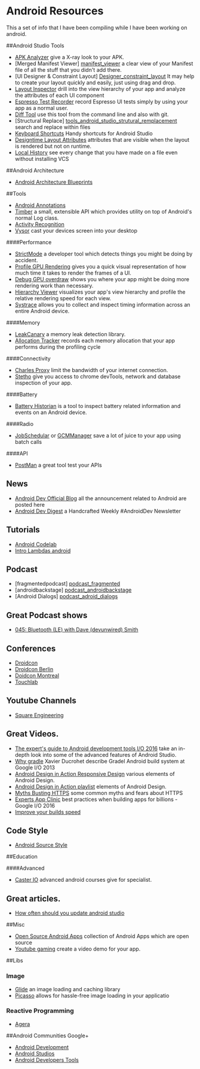 # Android Resources

This a set of info that I have been compiling while I have been working on android.

##Android Studio Tools
- [APK Analyzer][android_studio_apk_analyzer]  give a X-ray look to your APK.
- [Merged Manifest Viewer] [manifest_viewer] a clear view of your Manifest file of all the stuff that you didn't add there.
- [UI Designer & Constraint Layout] [Designer_constraint_layout] It may help to create your layout quickly and easily, just using drag and drop.
- [Layout Inspector][android_studio_tools_layout_inspector] drill into the view hierarchy of your app and analyze the attributes of each UI component
- [Espresso Test Recorder][android_studio_tools_espresso_test_recorder] record Espresso UI tests simply by using your app as a normal user.
- [Diff Tool][tools_android_studio] use this tool from the command line and also with git.
- [Structural Replace] [tools_android_studio_strutural_remplacement] search and replace  within files 
- [Keyboard Shortcuts][tools_android_studio_shortcuts] Handy shortcuts for Android Studio
- [Designtime Layout Attributes][tools_android_studio_designtime_attributes] attributes that are visible when the layout is rendered but not on runtime.
- [Local History][tools_android_studio_local_history] see every change that you have made on a file even without installing VCS 

##Android Architecture
- [Android Architecture Blueprints][android_architecture]

##Tools 
- [Android Annotations][tools_android_annotations]
- [Timber][tools_timber] a small, extensible API which provides utility on top of Android's normal Log class.
- [Activity Recognition][tools_activity_recognition]
- [Vysor][tools_vysor] cast your devices screen into your desktop

####Performance
- [StrictMode][tools_strict_mode] a developer tool which detects things you might be doing by accident.
- [Profile GPU Rendering][tools_profile_gpu_rendering] gives you a quick visual representation of how much time it takes to render the frames of a UI.
- [Debug GPU overdraw][tools_debug_gpu_overdraw] shows you where your app might be doing more rendering work than necessary.
- [Hierarchy Viewer][tools_hierarchy_viewer] visualizes your app's view hierarchy and profile the relative rendering speed for each view.
- [Systrace][tools_systrace] allows you to collect and inspect timing information across an entire Android device.
 
 
####Memory
- [LeakCanary][tools_memory_leakcanary] a memory leak detection library.
- [Allocation Tracker][tools_memory_allocation_tracker]
records each memory allocation that your app performs during the profiling cycle

####Connectivity
- [Charles Proxy][tools_connectivity_charles_proxy]  limit the bandwidth of your internet connection.
- [Stetho][tools_connectivity_stetho] give you access to chrome devTools, network and database inspection of your app.

####Battery
- [Battery Historian][tools_battery_battery_historian] is a tool to inspect battery related information and events on an Android device.

####Radio
- [JobSchedular][tools_radio_jobschedular] or [GCMManager][tools_radio_gcmmanager] save a lot of juice to your app using batch calls

####API
- [PostMan][tools_api_postman] a great tool test your APIs


## News
 - [Android Dev Official Blog][news_android_official_blog] all the announcement related to Android are posted here
 - [Android Dev Digest][news_android_dev_digest] a Handcrafted Weekly #AndroidDev Newsletter


## Tutorials
 - [Android Codelab][tutorials_android_codelab]
 - [Intro Lambdas android][tutorial_intro_lambdas]
 
## Podcast
- [fragmentedpodcast] [podcast_fragmented]
- [androidbackstage] [podcast_androidbackstage]
- [Android Dialogs] [podcast_adroid_dialogs]

## Great Podcast shows
- [045: Bluetooth (LE) with Dave (devunwired) Smith][great_podcast_fragmented_45]

## Conferences
- [Droidcon][conferences_droicon]
- [Droidcon Berlin][conferences_droidcon_berlin] 
- [Doidcon Montreal][conferences_droicon_montreal]
- [Touchlab][conferences_touchlab]

## Youtube Channels 
- [Square Engineering][youtube_channels_square_engineering]


## Great Videos.
- [The expert's guide to Android development tools I/O 2016][great_videos_android_expert_guide] take an in-depth look into some of the advanced features of Android Studio.
- [Why gradle][great_video_why_gradel]  Xavier Ducrohet describe Gradel Android build system at Google I/O 2013
- [Android Design in Action Responsive Design][great_videos_responsive_design] various elements of Android Design.
- [Android Design in Action playlist][great_videos_action_design_play_list] elements of Android Design.
- [Myths Busting HTTPS][great_video_myth_busting_https] some common myths and fears about HTTPS
- [Experts App Clinic][great_videos_experts_app_clinic] best practices when building apps for billions - Google I/O 2016
- [Improve your builds speed][great_videos_improve_your_build_speed]

## Code Style

- [Android Source Style][code_style_android_source_code_style]

##Education

####Advanced

- [Caster IO][education_advanced_casterio] advanced android courses give for specialist. 

## Great articles.
- [How often should you update android studio][youtube_gaming]

##Misc
- [Open Source Android Apps][misc_android_app_set] collection of Android Apps which are open source
- [Youtube gaming][youtube_gaming] create a video demo for your app.

##Libs 
### Image
- [Glide][libs_glide] an image loading and caching library
- [Picasso][libs_picasso] allows for hassle-free image loading in your applicatio

### Reactive Programming
 - [Agera][reactive_programming_agera]

##Android Communities Google+
- [Android Development][android_communities_google_plus]
- [Android Studios][android_communities_google_plus_androd_studio]
- [Android Developers Tools][android_communities_google_tools]

[youtube_gaming]: <https://medium.com/google-developers/how-often-should-you-update-android-studio-db25785c488e#.9dgn55z6k>
[article]: <https://play.google.com/store/apps/details?id=com.google.android.apps.youtube.gaming>
[android_studio_apk_analyzer]: <https://youtu.be/csaXml4xtN8?list=PLWz5rJ2EKKc8jQTUYvIfqA9lMvSGQWtte&t=333>
[manifest_viewer]: <https://youtu.be/csaXml4xtN8?list=PLWz5rJ2EKKc8jQTUYvIfqA9lMvSGQWtte&t=429>
[Designer_constraint_layout]: <https://youtu.be/csaXml4xtN8?list=PLWz5rJ2EKKc8jQTUYvIfqA9lMvSGQWtte&t=1558>
[podcast_fragmented]: <http://fragmentedpodcast.com/>
[podcast_androidbackstage]: <http://androidbackstage.blogspot.com/>
[podcast_adroid_dialogs]: <https://www.youtube.com/channel/UCMEmNnHT69aZuaOrE-dF6ug/feed> 
[tools_android_annotations]: <https://developer.android.com/studio/write/annotations.html>
[tools_vysor]:<http://www.vysor.io/>
[tools_timber]:<https://github.com/JakeWharton/timber>
[great_video_why_gradel]: <https://www.youtube.com/watch?v=LCJAgPkpmR0>
[great_video_myth_busting_https]: <https://youtu.be/e6DUrH56g14>
[great_videos_responsive_design]: <https://www.youtube.com/watch?v=zHirwKGEfoE>
[great_videos_action_design_play_list]: <https://www.youtube.com/playlist?list=PLWz5rJ2EKKc8j2B95zGMb8muZvrIy-wcF>
[great_videos_experts_app_clinic]:<https://youtu.be/Fhj7IIsAgyE?list=PLWz5rJ2EKKc8jQTUYvIfqA9lMvSGQWtte>
[great_videos_android_expert_guide]:<https://youtu.be/hHnTIMjd1Y8>
[great_videos_improve_your_build_speed]:<https://youtu.be/hHnTIMjd1Y8?t=2140>
[conferences_droidcon_berlin]: <https://www.youtube.com/channel/UCF4O2pQ8vBV8YmSAWb5QRPw>
[conferences_droicon]: <https://www.youtube.com/user/droidcon>
[conferences_droicon_montreal]: <https://www.youtube.com/channel/UCrOKtfBT1QMV1RY2MqARcUQ>
[conferences_touchlab]: <https://www.youtube.com/channel/UC_LIW0OUdsRI21D0xnWkexw>
[android_studio_tools_layout_inspector]: <https://youtu.be/csaXml4xtN8?list=PLWz5rJ2EKKc8jQTUYvIfqA9lMvSGQWtte&t=1734>
[tools_android_studio_local_history]:<https://youtu.be/hHnTIMjd1Y8?t=865>
[tools_android_studio_designtime_attributes]:<https://youtu.be/Y2GC6P5hPeA?t=604>
[youtube_channels_square_engineering]: <https://www.youtube.com/user/SquareEngineering>
[android_studio_tools_espresso_test_recorder]: <https://youtu.be/csaXml4xtN8?list=PLWz5rJ2EKKc8jQTUYvIfqA9lMvSGQWtte&t=2490>
[tools_android_studio_shortcuts]:<https://developer.android.com/studio/intro/keyboard-shortcuts.html>
[tools_android_studio_strutural_remplacement]:<https://youtu.be/Y2GC6P5hPeA?t=390>
[code_style_android_source_code_style]: <http://source.android.com/source/code-style.html>
[tools_connectivity_charles_proxy]: <https://www.charlesproxy.com/>
[tools_connectivity_stetho]: <http://facebook.github.io/stetho/>
[tools_battery_battery_historian]: <https://github.com/google/battery-historian>
[tools_radio_jobschedular]:<https://developer.android.com/reference/android/app/job/JobScheduler.html>
[tools_radio_gcmmanager]: <https://developers.google.com/cloud-messaging/network-manager#edit_your_applications_manifest>
[tools_activity_recognition]: <https://developers.google.com/android/reference/com/google/android/gms/location/ActivityRecognitionApi#public-methods>
[tools_memory_leakcanary]:<https://github.com/square/leakcanary>
[tools_memory_allocation_tracker]:<https://developer.android.com/studio/profile/allocation-tracker-walkthru.html>
[tools_api_postman]:<https://www.getpostman.com/> 
[tools_strict_mode]:<https://developer.android.com/reference/android/os/StrictMode.html>
[tools_profile_gpu_rendering]:<https://developer.android.com/studio/profile/dev-options-rendering.html>
[tools_debug_gpu_overdraw]:<https://developer.android.com/studio/profile/dev-options-overdraw.html>
[tools_hierarchy_viewer]:<https://developer.android.com/studio/profile/hierarchy-viewer-walkthru.html>
[tools_systrace]:<https://developer.android.com/studio/profile/systrace.html> 
[tutorials_android_codelab]:<https://codelabs.developers.google.com/?cat=Android>
[tutorial_intro_lambdas]:<https://caster.io/episodes/java-8-lambdas-on-android-n/>
[education_advanced_casterio]:<https://caster.io/>
[tools_android_studio]:<https://youtu.be/hHnTIMjd1Y8?t=1m59s>
[android_architecture]:<https://github.com/googlesamples/android-architecture>
[misc_android_app_set]:<https://github.com/pcqpcq/open-source-android-apps>
[news_android_dev_digest]:<https://www.androiddevdigest.com/>
[news_android_official_blog]:<http://android-developers.blogspot.com/>
[android_communities_google_plus]:<https://plus.google.com/communities/105153134372062985968>
[android_communities_google_plus_androd_studio]:<https://plus.google.com/communities/103491657963571270604>
[android_communities_google_tools]:<https://plus.google.com/communities/114791428968349268860>
[great_podcast_fragmented_45]:<http://fragmentedpodcast.com/episodes/45/>
[reactive_programming_agera]:<https://github.com/google/agera>
[libs_glide]:<https://github.com/bumptech/glide>
[libs_picasso]:<http://square.github.io/picasso/>
